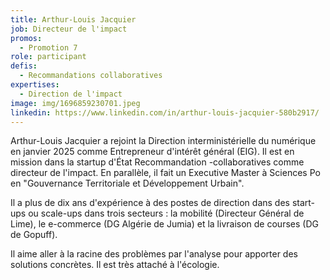 ```yaml
---
title: Arthur-Louis Jacquier
job: Directeur de l'impact
promos:
  - Promotion 7
role: participant
defis:
  - Recommandations collaboratives
expertises:
  - Direction de l'impact
image: img/1696859230701.jpeg
linkedin: https://www.linkedin.com/in/arthur-louis-jacquier-580b2917/
---
```

Arthur-Louis Jacquier a rejoint la Direction interministérielle du numérique en janvier 2025 comme Entrepreneur d'intérêt général (EIG). Il est en mission dans la startup d'État Recommandation -collaboratives comme directeur de l'impact. En parallèle, il fait un Executive Master à Sciences Po en "Gouvernance Territoriale et Développement Urbain".

Il a plus de dix ans d'expérience à des postes de direction dans des start-ups ou scale-ups dans trois secteurs : la mobilité (Directeur Général de Lime), le e-commerce (DG Algérie de Jumia) et la livraison de courses (DG de Gopuff).

Il aime aller à la racine des problèmes par l'analyse pour apporter des solutions concrètes. Il est très attaché à l'écologie.
